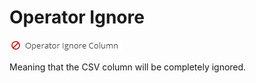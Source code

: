 # Operator Ignore

![Symbol](../../../img/csvimport/operator_ignore.png)

Meaning that the CSV column will be completely ignored.

